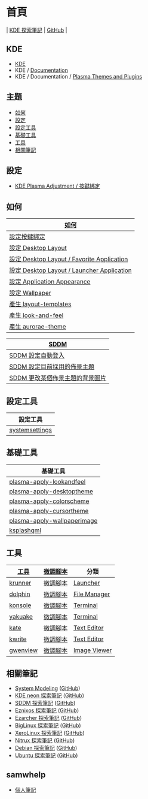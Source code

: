 
# 首頁

| [KDE 探索筆記](https://samwhelp.github.io/note-about-kde/) | [GitHub](https://github.com/samwhelp/note-about-kde) |


## KDE

* [KDE](https://kde.org/)
* KDE / [Documentation](https://develop.kde.org/docs/)
* KDE / Documentation / [Plasma Themes and Plugins](https://develop.kde.org/docs/plasma/)


## 主題

* [如何](#如何)
* [設定](#設定)
* [設定工具](#設定工具)
* [基礎工具](#基礎工具)
* [工具](#工具)
* [相關筆記](#相關筆記)


## 設定

* [KDE Plasma Adjustment / 按鍵綁定](https://samwhelp.github.io/note-about-kde/read/config/keybind.html)


## 如何

| [如何](https://samwhelp.github.io/note-about-kde/read/howto.html) |
| --- |
| [設定按鍵綁定](https://samwhelp.github.io/note-about-kde/read/howto/config-keybind-by-command.html) |
| [設定 Desktop Layout](https://samwhelp.github.io/note-about-kde/read/howto/config-desktop-layout-by-command.html) |
| [設定 Desktop Layout / Favorite Application](https://samwhelp.github.io/note-about-kde/read/howto/config-desktop-layout-favorite-application.html) |
| [設定 Desktop Layout / Launcher Application](https://samwhelp.github.io/note-about-kde/read/howto/config-desktop-layout-launcher-application.html) |
| [設定 Application Appearance](https://samwhelp.github.io/note-about-kde/read/howto/config-application-appearance-by-command.html) |
| [設定 Wallpaper](https://samwhelp.github.io/note-about-kde/read/howto/config-wallpaper-by-command.html) |
| [產生 layout-templates](https://samwhelp.github.io/note-about-kde/read/howto/create-layout-templates.html) |
| [產生 look-and-feel](https://samwhelp.github.io/note-about-kde/read/howto/create-look-and-feel.html) |
| [產生 aurorae-theme](https://samwhelp.github.io/note-about-kde/read/howto/create-aurorae-theme.html) |


| [SDDM](https://samwhelp.github.io/note-about-sddm/read/howto.html) |
| --- |
| [SDDM 設定自動登入](https://samwhelp.github.io/note-about-sddm/read/howto/config-auto-login.html) |
| [SDDM 設定目前採用的佈景主題](https://samwhelp.github.io/note-about-sddm/read/howto/config-current-theme.html) |
| [SDDM 更改某個佈景主題的背景圖片](https://samwhelp.github.io/note-about-sddm/read/howto/custom-theme-background.html) |


## 設定工具

| 設定工具 |
| --- |
| [systemsettings](https://samwhelp.github.io/note-about-kde/read/subject/util/kde-systemsettings/systemsettings.html) |


## 基礎工具

| 基礎工具 |
| --- |
| [plasma-apply-lookandfeel](https://samwhelp.github.io/note-about-kde/read/subject/util/kde-plasma-workspace/plasma-apply-lookandfeel.html) |
| [plasma-apply-desktoptheme](https://samwhelp.github.io/note-about-kde/read/subject/util/kde-plasma-workspace/plasma-apply-desktoptheme.html) |
| [plasma-apply-colorscheme](https://samwhelp.github.io/note-about-kde/read/subject/util/kde-plasma-workspace/plasma-apply-colorscheme.html) |
| [plasma-apply-cursortheme](https://samwhelp.github.io/note-about-kde/read/subject/util/kde-plasma-workspace/plasma-apply-cursortheme.html) |
| [plasma-apply-wallpaperimage](https://samwhelp.github.io/note-about-kde/read/subject/util/kde-plasma-workspace/plasma-apply-wallpaperimage.html) |
| [ksplashqml](https://samwhelp.github.io/note-about-kde/read/subject/util/kde-plasma-workspace/ksplashqml.html) |


## 工具

| [工具](https://samwhelp.github.io/note-about-kde/read/subject/tool.html) | [微調腳本](https://github.com/samwhelp/note-about-kde/tree/gh-pages/_demo/prototype/tool) | 分類 |
| --- | --- | --- |
| [krunner](https://samwhelp.github.io/note-about-kde/read/subject/tool/launcher/krunner.html) | [微調腳本](https://github.com/samwhelp/note-about-kde/tree/gh-pages/_demo/prototype/tool/krunner) | [Launcher](https://samwhelp.github.io/note-about-kde/read/subject/tool/launcher.html) |
| [dolphin](https://samwhelp.github.io/note-about-kde/read/subject/tool/file-manager/dolphin.html) | [微調腳本](https://github.com/samwhelp/note-about-kde/tree/gh-pages/_demo/prototype/tool/dolphin) | [File Manager](https://samwhelp.github.io/note-about-kde/read/subject/tool/file-manager.html) |
| [konsole](https://samwhelp.github.io/note-about-kde/read/subject/tool/terminal/konsole.html) | [微調腳本](https://github.com/samwhelp/note-about-kde/tree/gh-pages/_demo/prototype/tool/konsole) | [Terminal](https://samwhelp.github.io/note-about-kde/read/subject/tool/terminal.html) |
| [yakuake](https://samwhelp.github.io/note-about-kde/read/subject/tool/terminal/yakuake.html) | [微調腳本](https://github.com/samwhelp/note-about-kde/tree/gh-pages/_demo/prototype/tool/yakuake) | [Terminal](https://samwhelp.github.io/note-about-kde/read/subject/tool/terminal.html) |
| [kate](https://samwhelp.github.io/note-about-kde/read/subject/tool/text-editor/kate.html) | [微調腳本](https://github.com/samwhelp/note-about-kde/tree/gh-pages/_demo/prototype/tool/kate) | [Text Editor](https://samwhelp.github.io/note-about-kde/read/subject/tool/text-editor.html) |
| [kwrite](https://samwhelp.github.io/note-about-kde/read/subject/tool/text-editor/kwrite.html) | [微調腳本](https://github.com/samwhelp/note-about-kde/tree/gh-pages/_demo/prototype/tool/kwrite) | [Text Editor](https://samwhelp.github.io/note-about-kde/read/subject/tool/text-editor.html) |
| [gwenview](https://samwhelp.github.io/note-about-kde/read/subject/tool/image-viewer/gwenview.html) | [微調腳本](https://github.com/samwhelp/note-about-kde/tree/gh-pages/_demo/prototype/tool/gwenview) | [Image Viewer](https://samwhelp.github.io/note-about-kde/read/subject/tool/image-viewer.html) |




## 相關筆記


* [System Modeling](https://samwhelp.github.io/system-modeling/) ([GitHub](https://github.com/samwhelp/system-modeling/))
* [KDE neon 探索筆記](https://samwhelp.github.io/note-about-kde-neon/) ([GitHub](https://github.com/samwhelp/note-about-kde-neon/))
* [SDDM 探索筆記](https://samwhelp.github.io/note-about-sddm/) ([GitHub](https://github.com/samwhelp/note-about-sddm/))
* [Eznixos 探索筆記](https://samwhelp.github.io/note-about-eznixos/) ([GitHub](https://github.com/samwhelp/note-about-eznixos/))
* [Ezarcher 探索筆記](https://samwhelp.github.io/note-about-ezarcher/) ([GitHub](https://github.com/samwhelp/note-about-ezarcher/))
* [BigLinux 探索筆記](https://samwhelp.github.io/note-about-biglinux/) ([GitHub](https://github.com/samwhelp/note-about-biglinux/))
* [XeroLinux 探索筆記](https://samwhelp.github.io/note-about-xerolinux/) ([GitHub](https://github.com/samwhelp/note-about-xerolinux/))
* [Nitrux 探索筆記](https://samwhelp.github.io/note-about-nitrux/) ([GitHub](https://github.com/samwhelp/note-about-nitrux/))
* [Debian 探索筆記](https://samwhelp.github.io/note-about-debian/) ([GitHub](https://github.com/samwhelp/note-about-debian/))
* [Ubuntu 探索筆記](https://samwhelp.github.io/note-about-ubuntu/) ([GitHub](https://github.com/samwhelp/note-about-ubuntu/))


## samwhelp

* [個人筆記](https://samwhelp.github.io/book/)
